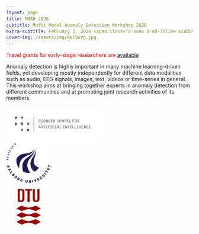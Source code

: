 ```yaml
---
layout: page
title: MMAD 2026
subtitle: Multi Modal Anomaly Detection Workshop 2026
extra-subtitle: February 2, 2026 <span class="d-none d-md-inline middot">&middot;</span> Aalborg, Denmark
cover-img: /assets/img/aalborg.jpg
---
```


<font color="red">Travel grants for early-stage researchers are <a href="travelgrants">available</a></font>

Anomaly detection is highly important in many machine learning-driven fields, yet developing mostly independently for different data modalities such as audio, EEG signals, images, text, videos or time-series in general.
This workshop aims at bringing together experts in anomaly detection from different communities and at promoting joint research activities of its members.

<!-- Logos. Aalborg, DTU -->

<!-- Supported by P1 -->
<div class="row">
  <div class="column" style="width: 50%">
    <a href="https://www.aicentre.dk"><img src="/assets/img/p1.png" alt="Pioneer Centre for AI logo" ></a>
  </div>
  <div class="column" style="width: 24%">
    <a href="https://www.en.aau.dk/"><img src="/assets/img/aalborguniversity_logo.png" alt="Aalborg University logo"></a>
  </div>
  <div class="column" style="width: 24%">
    <a href="https://www.dtu.dk/"><img src="/assets/img/dtu_logo.png"></a>
  </div>
</div>

